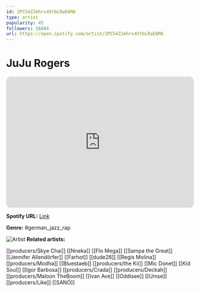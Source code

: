 ```yaml
---
id: 2PC54ZJmhrs4XtbLRaE6MA
type: artist
popularity: 45
followers: 16084
url: https://open.spotify.com/artist/2PC54ZJmhrs4XtbLRaE6MA
---
```

# JuJu Rogers

<iframe style="border-radius:12px" src="https://open.spotify.com/embed/artist/2PC54ZJmhrs4XtbLRaE6MA" width="100%" height="352" frameBorder="0" allowfullscreen="" allow="autoplay; clipboard-write; encrypted-media; fullscreen; picture-in-picture" loading="lazy"></iframe>

**Spotify URL:** [Link](https://open.spotify.com/artist/2PC54ZJmhrs4XtbLRaE6MA)

**Genre:**  #german_jazz_rap

![Artist](https://i.scdn.co/image/ab6761610000e5eb055b9584b24012c475d90b44)
**Related artists:**

[[producers/Skye Chai]]
[[Nneka]]
[[Flo Mega]]
[[Sampa the Great]]
[[Jennifer Allendörfer]]
[[Farhot]]
[[dude26]]
[[Regis Molina]]
[[producers/Modha]]
[[Bluestaeb]]
[[producers/the Kii]]
[[Mic Donet]]
[[Kid Soul]]
[[Igor Barbosa]]
[[producers/Crada]]
[[producers/Deckah]]
[[producers/Maloon TheBoom]]
[[Ivan Ave]]
[[Oddisee]]
[[Umse]]
[[producers/Like]]
[[SANÓ]]

